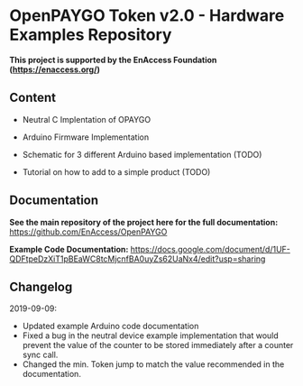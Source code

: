 # OpenPAYGO Token v2.0 - Hardware Examples Repository

**This project is supported by the EnAccess Foundation (https://enaccess.org/)**

## Content

- Neutral C Implentation of OPAYGO

- Arduino Firmware Implementation

- Schematic for 3 different Arduino based implementation (TODO)

- Tutorial on how to add to a simple product (TODO)

## Documentation

**See the main repository of the project here for the full documentation:** https://github.com/EnAccess/OpenPAYGO

**Example Code Documentation:** https://docs.google.com/document/d/1UF-QDFtpeDzXiT1pBEaWC8tcMjcnfBA0uyZs62UaNx4/edit?usp=sharing

## Changelog

2019-09-09: 
- Updated example Arduino code documentation
- Fixed a bug in the neutral device example implementation that would prevent the value of the counter to be stored immediately after a counter sync call. 
- Changed the min. Token jump to match the value recommended in the documentation. 
